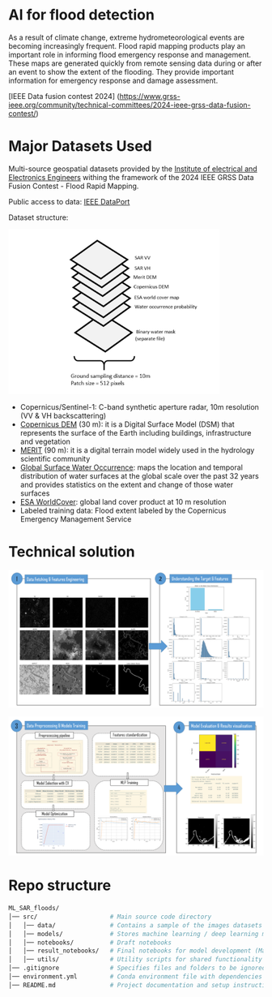 # AI for flood detection

As a result of climate change, extreme hydrometeorological events are becoming increasingly frequent. Flood rapid mapping products play an important role in informing flood emergency response and management. These maps are generated quickly from remote sensing data during or after an event to show the extent of the flooding. They provide important information for emergency response and damage assessment. 

[IEEE Data fusion contest 2024] (https://www.grss-ieee.org/community/technical-committees/2024-ieee-grss-data-fusion-contest/) 

# Major Datasets Used

Multi-source geospatial datasets provided by the [Institute of electrical and Electronics Engineers](https://www.ieee.org/) withing the framework of the 2024 IEEE GRSS Data Fusion Contest - Flood Rapid Mapping. 

Public access to data: [IEEE DataPort](https://ieee-dataport.org/competitions/2024-ieee-grss-data-fusion-contest-flood-rapid-mapping)

Dataset structure: 

![Data structure](https://github.com/mariarisco/ML_SAR_floods/blob/main/src/img/Data_structure.png)

- Copernicus/Sentinel-1: C-band synthetic aperture radar, 10m resolution (VV & VH backscattering)
- [Copernicus DEM](https://dataspace-copernicus-eu.translate.goog/explore-data/data-collections/copernicus-contributing-missions/collections-description/COP-DEM?_x_tr_sl=en&_x_tr_tl=es&_x_tr_hl=es&_x_tr_pto=sc) (30 m): it is a Digital Surface Model (DSM) that represents the surface of the Earth including buildings, infrastructure and vegetation
- [MERIT](https://hydro.iis.u-tokyo.ac.jp/~yamadai/MERIT_DEM/) (90 m): it is a digital terrain model widely used in the hydrology scientific community
- [Global Surface Water Occurrence](https://global-surface-water.appspot.com/): maps the location and temporal distribution of water surfaces at the global scale over the past 32 years and provides statistics on the extent and change of those water surfaces
- [ESA WorldCover](https://esa-worldcover.org/en/data-access): global land cover product at 10 m resolution
- Labeled training data: Flood extent labeled by the Copernicus Emergency Management Service

# Technical solution

![Workflow1](https://github.com/mariarisco/ML_SAR_floods/blob/main/src/img/Workflow1.png)

![Workflow2](https://github.com/mariarisco/ML_SAR_floods/blob/main/src/img/Workflow2.png)

# Repo structure

```bash
ML_SAR_floods/
│── src/                    # Main source code directory
│   │── data/               # Contains a sample of the images datasets for training and testing
│   │── models/             # Stores machine learning / deep learning models
│   │── notebooks/          # Draft notebooks
│   │── result_notebooks/   # Final notebooks for model development (Machine Learning and MLP models)
│   │── utils/              # Utility scripts for shared functionality
│── .gitignore              # Specifies files and folders to be ignored by Git
│── environment.yml         # Conda environment file with dependencies
│── README.md               # Project documentation and setup instructions
```
